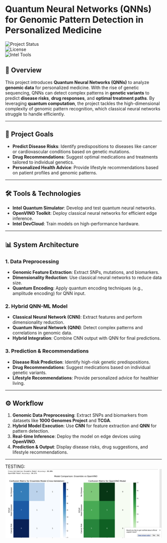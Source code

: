 # Quantum Neural Networks (QNNs) for Genomic Pattern Detection in Personalized Medicine  

![Project Status](https://img.shields.io/badge/Status-In%20Development-blue)  
![License](https://img.shields.io/badge/License-MIT-green)  
![Intel Tools](https://img.shields.io/badge/Intel%20Tools-Quantum%20Simulator%20%7C%20OpenVINO-lightgrey)  

## 📑 Overview  
This project introduces **Quantum Neural Networks (QNNs)** to analyze **genomic data** for personalized medicine. With the rise of genetic sequencing, QNNs can detect complex patterns in **genetic variants** to predict **disease risks**, **drug responses**, and **optimal treatment paths**. By leveraging **quantum computation**, the project tackles the high-dimensional complexity of genomic pattern recognition, which classical neural networks struggle to handle efficiently.

---

## 🚀 Project Goals  
- **Predict Disease Risks**: Identify predispositions to diseases like cancer or cardiovascular conditions based on genetic mutations.  
- **Drug Recommendations**: Suggest optimal medications and treatments tailored to individual genetics.  
- **Personalized Health Advice**: Provide lifestyle recommendations based on patient profiles and genomic patterns.  

---

## 🛠 Tools & Technologies  
- **Intel Quantum Simulator**: Develop and test quantum neural networks.  
- **OpenVINO Toolkit**: Deploy classical neural networks for efficient edge inference.  
- **Intel DevCloud**: Train models on high-performance hardware.  

---

## 📊 System Architecture  
### **1. Data Preprocessing**  
- **Genomic Feature Extraction**: Extract SNPs, mutations, and biomarkers.  
- **Dimensionality Reduction**: Use classical neural networks to reduce data size.  
- **Quantum Encoding**: Apply quantum encoding techniques (e.g., amplitude encoding) for QNN input.  

### **2. Hybrid QNN-ML Model**  
- **Classical Neural Network (CNN)**: Extract features and perform dimensionality reduction.  
- **Quantum Neural Network (QNN)**: Detect complex patterns and correlations in genomic data.  
- **Hybrid Integration**: Combine CNN output with QNN for final predictions.

### **3. Prediction & Recommendations**  
- **Disease Risk Prediction**: Identify high-risk genetic predispositions.  
- **Drug Recommendations**: Suggest medications based on individual genetic variants.  
- **Lifestyle Recommendations**: Provide personalized advice for healthier living.  

---

## ⚙️ Workflow  
1. **Genomic Data Preprocessing**: Extract SNPs and biomarkers from datasets like **1000 Genomes Project** and **TCGA**.  
2. **Hybrid Model Execution**: Use **CNN** for feature extraction and **QNN** for pattern detection.  
3. **Real-time Inference**: Deploy the model on edge devices using **OpenVINO**.  
4. **Prediction & Output**: Display disease risks, drug suggestions, and lifestyle recommendations.

---

TESTING:
![QNNGPD](qnaccuracy.webp)
